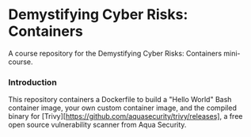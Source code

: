 # Demystifying Cyber Risks: Containers
A course repository for the Demystifying Cyber Risks: Containers mini-course.

### Introduction
This repository containers a Dockerfile to build a "Hello World" Bash container image, your own custom container image, and the compiled binary for [Trivy][https://github.com/aquasecurity/trivy/releases], a free open source vulnerability scanner from Aqua Security.

